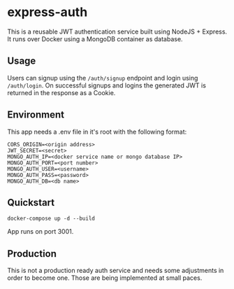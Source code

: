 # express-auth

This is a reusable JWT authentication service built using NodeJS + Express. It runs over Docker using a MongoDB container as database.

## Usage

Users can signup using the `/auth/signup` endpoint and login using `/auth/login`. On successful signups and logins the generated JWT is returned in the response as a Cookie.

## Environment

This app needs a .env file in it's root with the following format:

```
CORS_ORIGIN=<origin address>
JWT_SECRET=<secret>
MONGO_AUTH_IP=<docker service name or mongo database IP>
MONGO_AUTH_PORT=<port number>
MONGO_AUTH_USER=<username>
MONGO_AUTH_PASS=<password>
MONGO_AUTH_DB=<db name>
```

## Quickstart

```
docker-compose up -d --build
```

App runs on port 3001.

## Production

This is not a production ready auth service and needs some adjustments in order to become one. Those are being implemented at small paces.